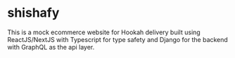 # shishafy

This is a mock ecommerce website for Hookah delivery built using ReactJS/NextJS with Typescript for type safety and Django for the backend with GraphQL as the api layer. 
